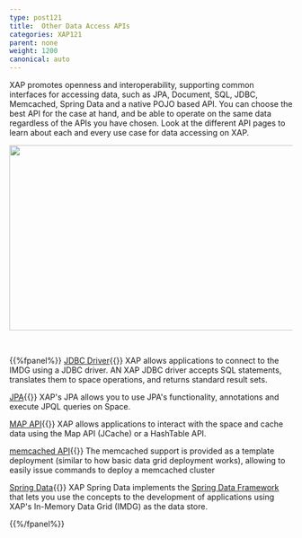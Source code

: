 ```yaml
---
type: post121
title:  Other Data Access APIs
categories: XAP121
parent: none
weight: 1200
canonical: auto
---
```



XAP promotes openness and interoperability, supporting common interfaces for accessing data, such as JPA, Document, SQL, JDBC, Memcached, Spring Data and a native POJO based API. You can choose the best API for the case at hand, and be able to operate on the same data regardless of the APIs you have chosen. Look at the different API pages to learn about each and every use case for data accessing on XAP.

<p align="center">
<img src="/attachment_files/anyapi-121-122.png"  width="557" height="330" />
</p>

<br>

{{%fpanel%}}
[JDBC Driver](./jdbc-driver.html){{<wbr>}}
XAP allows applications to connect to the IMDG using a JDBC driver. AN XAP JDBC driver accepts SQL statements, translates them to space operations, and returns standard result sets.

[JPA](./jpa-api-overview.html){{<wbr>}}
XAP's JPA allows you to use JPA's functionality, annotations and execute JPQL queries on Space.

[MAP API](./map-api.html){{<wbr>}}
XAP allows applications to interact with the space and cache data using the Map API (JCache) or a HashTable API.

[memcached API](./memcached-api.html){{<wbr>}}
The memcached support is provided as a template deployment (similar to how basic data grid deployment works), allowing to easily issue commands to deploy a memcached cluster

[Spring Data](/sbp/spring-data.html){{<wbr>}}
XAP Spring Data implements the [Spring Data Framework](http://projects.spring.io/spring-data) that lets you use the concepts to the development of applications using XAP's In-Memory Data Grid (IMDG) as the data store.

{{%/fpanel%}}
